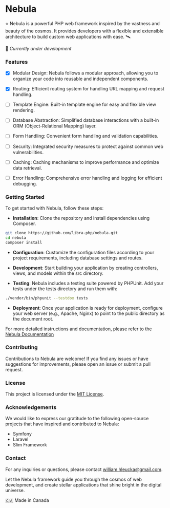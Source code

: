 # Nebula

⭐ Nebula is a powerful PHP web framework inspired by the vastness and beauty of the cosmos. It provides developers with a flexible and extensible architecture to build custom web applications with ease. 🛰️ 

👷 *Currently under development*


### Features
- [x] Modular Design: Nebula follows a modular approach, allowing you to organize your code into reusable and independent components.
- [x] Routing: Efficient routing system for handling URL mapping and request handling.
- [ ] Template Engine: Built-in template engine for easy and flexible view rendering.
- [ ] Database Abstraction: Simplified database interactions with a built-in ORM (Object-Relational Mapping) layer.
- [ ] Form Handling: Convenient form handling and validation capabilities.
- [ ] Security: Integrated security measures to protect against common web vulnerabilities.
- [ ] Caching: Caching mechanisms to improve performance and optimize data retrieval.
- [ ] Error Handling: Comprehensive error handling and logging for efficient debugging.


### Getting Started

To get started with Nebula, follow these steps:

- **Installation**: Clone the repository and install dependencies using Composer.
```bash
git clone https://github.com/libra-php/nebula.git
cd nebula
composer install
```

- **Configuration**: Customize the configuration files according to your project requirements, including database settings and routes.

- **Development**: Start building your application by creating controllers, views, and models within the src directory.

- **Testing**: Nebula includes a testing suite powered by PHPUnit. Add your tests under the tests directory and run them with:
```bash
./vendor/bin/phpunit --testdox tests
```

- **Deployment**: Once your application is ready for deployment, configure your web server (e.g., Apache, Nginx) to point to the public directory as the document root.

For more detailed instructions and documentation, please refer to the <a href='#'>Nebula Documentation</a>


### Contributing

Contributions to Nebula are welcome! If you find any issues or have suggestions for improvements, please open an issue or submit a pull request. 


### License

This project is licensed under the <a href='https://github.com/your-username/nebula/blob/main/LICENSE'>MIT License</a>.


### Acknowledgements

We would like to express our gratitude to the following open-source projects that have inspired and contributed to Nebula:

- Symfony
- Laravel
- Slim Framework


### Contact

For any inquiries or questions, please contact william.hleucka@gmail.com.

Let the Nebula framework guide you through the cosmos of web development, and create stellar applications that shine bright in the digital universe.


🇨🇦 Made in Canada
